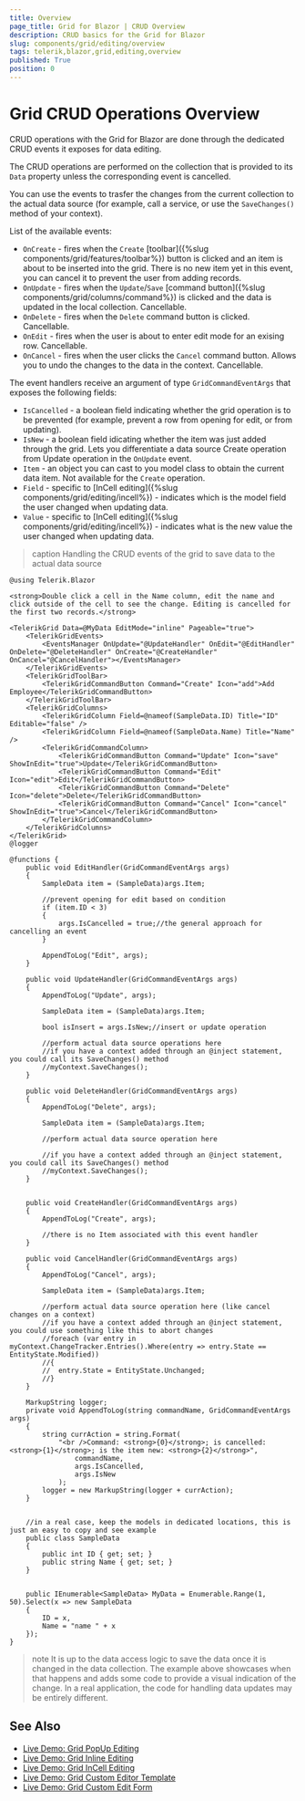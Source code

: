 ```yaml
---
title: Overview
page_title: Grid for Blazor | CRUD Overview
description: CRUD basics for the Grid for Blazor
slug: components/grid/editing/overview
tags: telerik,blazor,grid,editing,overview
published: True
position: 0
---
```


# Grid CRUD Operations Overview

CRUD operations with the Grid for Blazor are done through the dedicated CRUD events it exposes for data editing.

The CRUD operations are performed on the collection that is provided to its `Data` property unless the corresponding event is cancelled.

You can use the events to trasfer the changes from the current collection to the actual data source (for example, call a service, or use the `SaveChanges()` method of your context).

List of the available events:

* `OnCreate` - fires when the `Create` [toolbar]({%slug components/grid/features/toolbar%}) button is clicked and an item is about to be inserted into the grid. There is no new item yet in this event, you can cancel it to prevent the user from adding records.
* `OnUpdate` - fires when the `Update`/`Save` [command button]({%slug components/grid/columns/command%}) is clicked and the data is updated in the local collection. Cancellable.
* `OnDelete` - fires when the `Delete` command button is clicked. Cancellable.
* `OnEdit` - fires when the user is about to enter edit mode for an exising row. Cancellable.
* `OnCancel` - fires when the user clicks the `Cancel` command button. Allows you to undo the changes to the data in the context. Cancellable.

The event handlers receive an argument of type `GridCommandEventArgs` that exposes the following fields:

* `IsCancelled` - a boolean field indicating whether the grid operation is to be prevented (for example, prevent a row from opening for edit, or from updating).
* `IsNew` - a boolean field idicating whether the item was just added through the grid. Lets you differentiate a data source Create operation from Update operation in the `OnUpdate` event.
* `Item` - an object you can cast to you model class to obtain the current data item. Not available for the `Create` operation.
* `Field` - specific to [InCell editing]({%slug components/grid/editing/incell%}) - indicates which is the model field the user changed when updating data.
* `Value` - specific to [InCell editing]({%slug components/grid/editing/incell%}) - indicates what is the new value the user changed when updating data.

>caption Handling the CRUD events of the grid to save data to the actual data source

````CSHTML
@using Telerik.Blazor

<strong>Double click a cell in the Name column, edit the name and click outside of the cell to see the change. Editing is cancelled for the first two records.</strong>

<TelerikGrid Data=@MyData EditMode="inline" Pageable="true">
	<TelerikGridEvents>
		<EventsManager OnUpdate="@UpdateHandler" OnEdit="@EditHandler" OnDelete="@DeleteHandler" OnCreate="@CreateHandler" OnCancel="@CancelHandler"></EventsManager>
	</TelerikGridEvents>
	<TelerikGridToolBar>
		<TelerikGridCommandButton Command="Create" Icon="add">Add Employee</TelerikGridCommandButton>
	</TelerikGridToolBar>
	<TelerikGridColumns>
		<TelerikGridColumn Field=@nameof(SampleData.ID) Title="ID" Editable="false" />
		<TelerikGridColumn Field=@nameof(SampleData.Name) Title="Name" />
		<TelerikGridCommandColumn>
			<TelerikGridCommandButton Command="Update" Icon="save" ShowInEdit="true">Update</TelerikGridCommandButton>
			<TelerikGridCommandButton Command="Edit" Icon="edit">Edit</TelerikGridCommandButton>
			<TelerikGridCommandButton Command="Delete" Icon="delete">Delete</TelerikGridCommandButton>
			<TelerikGridCommandButton Command="Cancel" Icon="cancel" ShowInEdit="true">Cancel</TelerikGridCommandButton>
		</TelerikGridCommandColumn>
	</TelerikGridColumns>
</TelerikGrid>
@logger

@functions {
	public void EditHandler(GridCommandEventArgs args)
	{
		SampleData item = (SampleData)args.Item;

		//prevent opening for edit based on condition
		if (item.ID < 3)
		{
			args.IsCancelled = true;//the general approach for cancelling an event
		}

		AppendToLog("Edit", args);
	}

	public void UpdateHandler(GridCommandEventArgs args)
	{
		AppendToLog("Update", args);

		SampleData item = (SampleData)args.Item;

		bool isInsert = args.IsNew;//insert or update operation
		
		//perform actual data source operations here
		//if you have a context added through an @inject statement, you could call its SaveChanges() method
		//myContext.SaveChanges();
	}

	public void DeleteHandler(GridCommandEventArgs args)
	{
		AppendToLog("Delete", args);

		SampleData item = (SampleData)args.Item;

		//perform actual data source operation here
		
		//if you have a context added through an @inject statement, you could call its SaveChanges() method
		//myContext.SaveChanges();
	}


	public void CreateHandler(GridCommandEventArgs args)
	{
		AppendToLog("Create", args);

		//there is no Item associated with this event handler
	}

	public void CancelHandler(GridCommandEventArgs args)
	{
		AppendToLog("Cancel", args);

		SampleData item = (SampleData)args.Item;

		//perform actual data source operation here (like cancel changes on a context)
		//if you have a context added through an @inject statement, you could use something like this to abort changes
		//foreach (var entry in myContext.ChangeTracker.Entries().Where(entry => entry.State == EntityState.Modified))
		//{
		//	entry.State = EntityState.Unchanged;
		//}
	}

	MarkupString logger;
	private void AppendToLog(string commandName, GridCommandEventArgs args)
	{
		string currAction = string.Format(
			"<br />Command: <strong>{0}</strong>; is cancelled: <strong>{1}</strong>; is the item new: <strong>{2}</strong>",
				commandName,
				args.IsCancelled,
				args.IsNew
			);
		logger = new MarkupString(logger + currAction);
	}
	

	//in a real case, keep the models in dedicated locations, this is just an easy to copy and see example
	public class SampleData
	{
		public int ID { get; set; }
		public string Name { get; set; }
	}


	public IEnumerable<SampleData> MyData = Enumerable.Range(1, 50).Select(x => new SampleData
	{
		ID = x,
		Name = "name " + x
	});
}
````


>note It is up to the data access logic to save the data once it is changed in the data collection. The example above showcases when that happens and adds some code to provide a visual indication of the change. In a real application, the code for handling data updates may be entirely different.

## See Also

  * [Live Demo: Grid PopUp Editing](https://demos.telerik.com/blazor/grid/popupediting)
  * [Live Demo: Grid Inline Editing](https://demos.telerik.com/blazor/grid/inlineediting)
  * [Live Demo: Grid InCell Editing](https://demos.telerik.com/blazor/grid/incellediting)
  * [Live Demo: Grid Custom Editor Template](https://demos.telerik.com/blazor/grid/customeditor)
  * [Live Demo: Grid Custom Edit Form](https://demos.telerik.com/blazor/grid/customformedit)
  
  